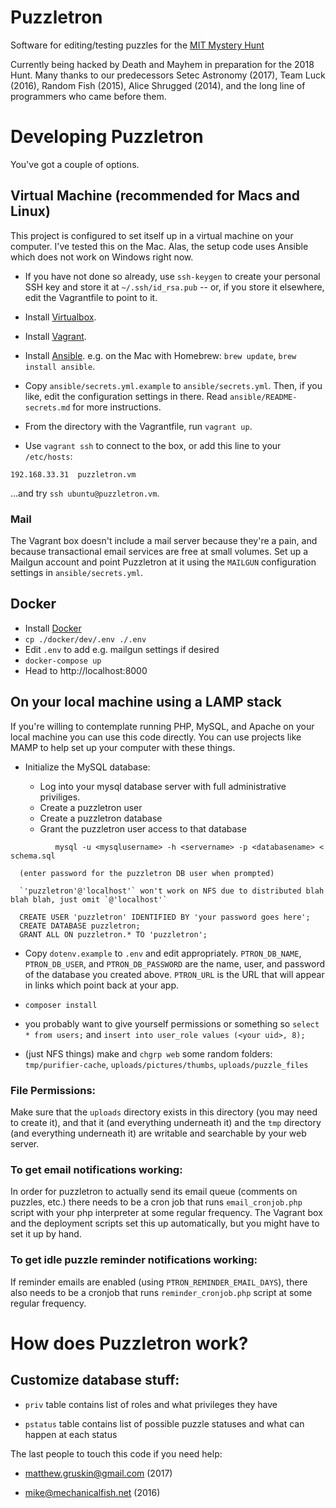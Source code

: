 # Puzzletron

Software for editing/testing puzzles for the
[MIT Mystery Hunt](http://www.mit.edu/~puzzle/)

Currently being hacked by Death and Mayhem in preparation for the 2018
Hunt. Many thanks to our predecessors Setec Astronomy (2017), Team
Luck (2016), Random Fish (2015), Alice Shrugged (2014), and the long
line of programmers who came before them.

# Developing Puzzletron

You've got a couple of options.

## Virtual Machine (recommended for Macs and Linux)

This project is configured to set itself up in a virtual machine on
your computer. I've tested this on the Mac. Alas, the setup code uses
Ansible which does not work on Windows right now.

- If you have not done so already, use `ssh-keygen` to create your
personal SSH key and store it at `~/.ssh/id_rsa.pub` -- or, if you
store it elsewhere, edit the Vagrantfile to point to it.

- Install [Virtualbox](https://www.virtualbox.org).

- Install [Vagrant](http://www.vagrantup.com).

- Install
  [Ansible](http://docs.ansible.com/intro_installation.html#installing-the-control-machine). e.g. on
  the Mac with Homebrew: `brew update`, `brew install ansible`.

- Copy `ansible/secrets.yml.example` to `ansible/secrets.yml`. Then,
if you like, edit the configuration settings in there. Read
`ansible/README-secrets.md` for more instructions.

- From the directory with the Vagrantfile, run `vagrant up`.

- Use `vagrant ssh` to connect to the box, or add this line to your `/etc/hosts`:

```
192.168.33.31  puzzletron.vm
```

...and try `ssh ubuntu@puzzletron.vm`.

### Mail

The Vagrant box doesn't include a mail server because they're a pain,
and because transactional email services are free at small
volumes. Set up a Mailgun account and point Puzzletron at it using the
`MAILGUN` configuration settings in `ansible/secrets.yml`.

## Docker

- Install [Docker](https://www.docker.com/community-edition#/download)
- `cp ./docker/dev/.env ./.env`
- Edit `.env` to add e.g. mailgun settings if desired
- `docker-compose up`
- Head to http://localhost:8000

## On your local machine using a LAMP stack

If you're willing to contemplate running PHP, MySQL, and Apache on
your local machine you can use this code directly. You can use
projects like MAMP to help set up your computer with these things.

- Initialize the MySQL database:

    - Log into your mysql database server with full administrative
      priviliges.
    - Create a puzzletron user
    - Create a puzzletron database
    - Grant the puzzletron user access to that database

```
          mysql -u <mysqlusername> -h <servername> -p <databasename> < schema.sql
```
      (enter password for the puzzletron DB user when prompted)

      `'puzzletron'@'localhost'` won't work on NFS due to distributed blah blah blah, just omit `@'localhost'`

      CREATE USER 'puzzletron' IDENTIFIED BY 'your password goes here';
      CREATE DATABASE puzzletron;
      GRANT ALL ON puzzletron.* TO 'puzzletron';

- Copy `dotenv.example` to `.env` and edit
  appropriately. `PTRON_DB_NAME`, `PTRON_DB_USER`, and
  `PTRON_DB_PASSWORD` are the name, user, and password of the database
  you created above. `PTRON_URL` is the URL that will appear in links
  which point back at your app.

- `composer install`
- you probably want to give yourself permissions or something so `select * from users;` and `insert into user_role values (<your uid>, 8);`
- (just NFS things) make and `chgrp web` some random folders: `tmp/purifier-cache`, `uploads/pictures/thumbs`, `uploads/puzzle_files`

### File Permissions:

Make sure that the `uploads` directory exists in this directory (you
may need to create it), and that it (and everything underneath it) and
the `tmp` directory (and everything underneath it) are writable and
searchable by your web server.


### To get email notifications working:

In order for puzzletron to actually send its email queue (comments on
puzzles, etc.) there needs to be a cron job that runs
`email_cronjob.php` script with your php interpreter at some regular
frequency. The Vagrant box and the deployment scripts set this up
automatically, but you might have to set it up by hand.

### To get idle puzzle reminder notifications working:

If reminder emails are enabled (using `PTRON_REMINDER_EMAIL_DAYS`),
there also needs to be a cronjob that runs `reminder_cronjob.php`
script at some regular frequency.

# How does Puzzletron work?

## Customize database stuff:

* `priv` table contains list of roles and what privileges they have

* `pstatus` table contains list of possible puzzle statuses and what
  can happen at each status


The last people to touch this code if you need help:

* matthew.gruskin@gmail.com (2017)

* mike@mechanicalfish.net (2016)
